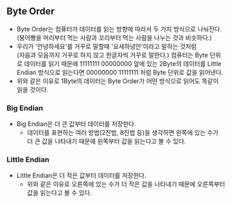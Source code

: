 ## Byte Order
* Byte Order는 컴퓨터가 데이터를 읽는 방향에 따라서 두 가지 방식으로 나눠진다.   (붕어빵을 머리부터 먹는 사람과 꼬리부터 먹는 사람을 나누는 것과 비슷하다.)
* 우리가 '안녕하세요'를 거꾸로 말할때 '요세하녕안'이라고 말하는 것처럼   
  (자음과 모음까지 거꾸로 하지 않고 한글자씩 거꾸로 말한다.)
  컴퓨터는 Byte 단위로 데이터를 읽기 때문에 11111111 00000000 앞에 있는 2Byte의 데이터를 Little Endian 방식으로 읽는다면 00000000 11111111 처럼 Byte 단위로 값을 읽어낸다.
* 위와 같은 이유로 1Byte의 데이터는 Byte Order가 어떤 방식으로 읽어도 똑같이 읽을 것이다.

### Big Endian
* Big Endian은 더 큰 값부터 데이터를 저장한다.
    * 데이터를 표현하는 여러 방법(2진법, 8진법 등)을 생각하면 왼쪽에 있는 수가 더 큰 값을 나타내기 때문에 왼쪽부터 값을 읽는다고 볼 수 있다.

### Little Endian
* Little Endian은 더 작은 값부터 데이터를 저장한다.
    * 위와 같은 이유로 오른쪽에 있는 수가 더 작은 값을 나타내기 때문에 오른쪽부터 값을 읽는다고 볼 수 있다.
